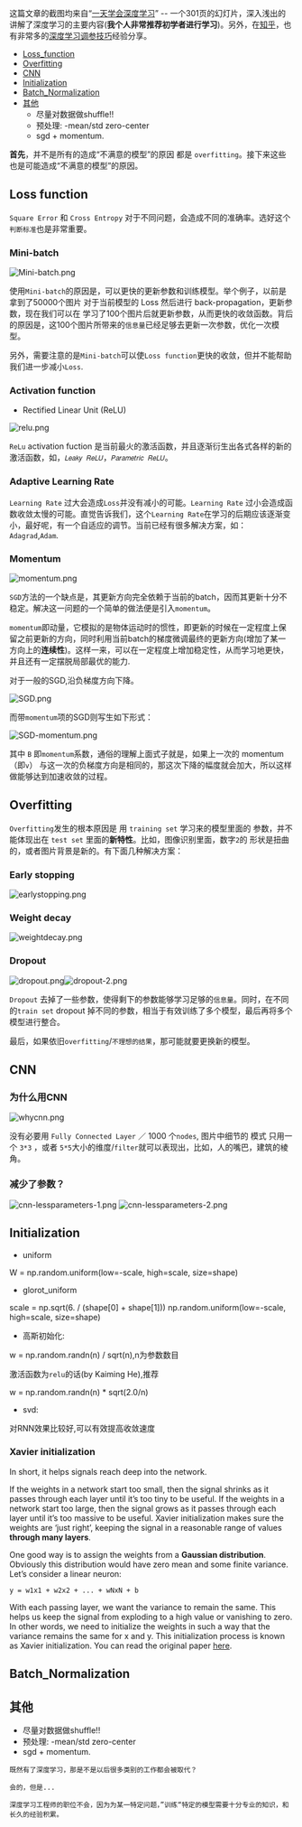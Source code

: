 这篇文章的截图均来自“[一天学会深度学习](https://www.slideshare.net/tw_dsconf/ss-62245351)” -- 一个301页的幻灯片，深入浅出的讲解了深度学习的主要内容(**我个人非常推荐初学者进行学习**)。另外，在[知乎](https://www.zhihu.com)，也有非常多的[深度学习调参技巧](https://www.zhihu.com/question/25097993)经验分享。

* [Loss_function](#Loss_function)
* [Overfitting](#Overfitting)
* [CNN](#CNN)
* [Initialization](#Initialization)
* [Batch_Normalization](#Batch_Normalization)
* [其他](#其他)
	*  尽量对数据做shuffle!!
	* 预处理: -mean/std zero-center 
	* sgd + momentum.

**首先**，并不是所有的造成“不满意的模型”的原因 都是 `overfitting`。接下来这些也是可能造成“不满意的模型”的原因。

## Loss function
<span id='Loss_function'></span>

`Square Error` 和 `Cross Entropy` 对于不同问题，会造成不同的准确率。选好这个`判断标准`也是非常重要。

### Mini-batch

![Mini-batch.png](/downloads/Mini-batch.png)

使用`Mini-batch`的原因是，可以更快的更新参数和训练模型。举个例子，以前是拿到了50000个图片 对于当前模型的 Loss 然后进行 back-propagation，更新参数，现在我们可以在 学习了100个图片后就更新参数，从而更快的收敛函数。背后的原因是，这100个图片所带来的`信息量`已经足够去更新一次参数，优化一次模型。

另外，需要注意的是`Mini-batch`可以使`Loss function`更快的收敛，但并不能帮助我们进一步减小`Loss`.

### Activation function

* Rectified Linear Unit (ReLU)

![relu.png](/downloads/relu.png)

`ReLu` activation fuction 是当前最火的激活函数，并且逐渐衍生出各式各样的新的激活函数，如，`𝐿𝑒𝑎𝑘𝑦 𝑅𝑒𝐿𝑈`，`𝑃𝑎𝑟𝑎𝑚𝑒𝑡𝑟𝑖𝑐 𝑅𝑒𝐿𝑈`。


###  Adaptive Learning Rate

`Learning Rate` 过大会造成`Loss`并没有减小的可能。`Learning Rate` 过小会造成函数收敛太慢的可能。直觉告诉我们，这个`Learning Rate`在学习的后期应该逐渐变小，最好呢，有一个自适应的调节。当前已经有很多解决方案，如：`Adagrad`,`Adam`.

### Momentum

![momentum.png](/downloads/momentum.png)

`SGD`方法的一个缺点是，其更新方向完全依赖于当前的batch，因而其更新十分不稳定。解决这一问题的一个简单的做法便是引入`momentum`。

`momentum`即动量，它模拟的是物体运动时的惯性，即更新的时候在一定程度上保留之前更新的方向，同时利用当前batch的梯度微调最终的更新方向(增加了某一方向上的**连续性**)。这样一来，可以在一定程度上增加稳定性，从而学习地更快，并且还有一定摆脱局部最优的能力.

对于一般的SGD,沿负梯度方向下降。

![SGD.png](/downloads/SGD.png)

而带`momentum`项的SGD则写生如下形式：

![SGD-momentum.png](/downloads/SGD-momentum.png)

其中 `B` 即`momentum`系数，通俗的理解上面式子就是，如果上一次的 momentum（即`v`） 与这一次的负梯度方向是相同的，那这次下降的幅度就会加大，所以这样做能够达到加速收敛的过程。

## Overfitting
<span id='Overfitting'></span>
`Overfitting`发生的根本原因是 用 `training set` 学习来的模型里面的 参数，并不能体现出在 `test set` 里面的**新特性**。比如，图像识别里面，数字`2`的 形状是扭曲的，或者图片背景是新的。有下面几种解决方案：

### Early stopping
![earlystopping.png](/downloads/earlystopping.png)


### Weight decay
![weightdecay.png](/downloads/weightdecay.png)

### Dropout
![dropout.png](/downloads/dropout.png)![dropout-2.png](/downloads/dropout-2.png)

`Dropout` 去掉了一些参数，使得剩下的参数能够学习足够的`信息量`。同时，在不同的`train set` dropout 掉不同的参数，相当于有效训练了多个模型，最后再将多个模型进行整合。


最后，如果依旧`overfitting`/`不理想的结果`，那可能就要更换新的模型。

## CNN
<span id='CNN'></span>

### 为什么用CNN
![whycnn.png](/downloads/whycnn.png)

没有必要用 `Fully Connected Layer` ／ 1000 个`nodes`, 图片中细节的 模式 只用一个 `3*3` ，或者 `5*5`大小的维度/`filter`就可以表现出，比如，人的嘴巴，建筑的棱角。

### 减少了参数？
![cnn-lessparameters-1.png](/downloads/cnn-lessparameters-1.png) ![cnn-lessparameters-2.png](/downloads/cnn-lessparameters-2.png)


## Initialization
<span id='Initialization'></span>

* uniform

W = np.random.uniform(low=-scale, high=scale, size=shape)

* glorot_uniform

scale = np.sqrt(6. / (shape[0] + shape[1]))
np.random.uniform(low=-scale, high=scale, size=shape)

* 高斯初始化:

w = np.random.randn(n) / sqrt(n),n为参数数目

激活函数为`relu`的话(by Kaiming He),推荐

w = np.random.randn(n) * sqrt(2.0/n)

*  svd:

对RNN效果比较好,可以有效提高收敛速度

### Xavier initialization

In short, it helps signals reach deep into the network.

If the weights in a network start too small, then the signal shrinks as it passes through each layer until it’s too tiny to be useful.
If the weights in a network start too large, then the signal grows as it passes through each layer until it’s too massive to be useful.
Xavier initialization makes sure the weights are ‘just right’, keeping the signal in a reasonable range of values **through many layers**.

One good way is to assign the weights from a **Gaussian distribution**. Obviously this distribution would have zero mean and some finite variance. Let’s consider a linear neuron:

```
y = w1x1 + w2x2 + ... + wNxN + b
```

With each passing layer, we want the variance to remain the same. This helps us keep the signal from exploding to a high value or vanishing to zero. In other words, we need to initialize the weights in such a way that the variance remains the same for x and y. This initialization process is known as Xavier initialization. You can read the original paper [here](http://jmlr.org/proceedings/papers/v9/glorot10a/glorot10a.pdf).


## Batch_Normalization
<span id='Batch_Normalization'></span>



## 其他
<span id='其他'></span>

* 尽量对数据做shuffle!!
* 预处理: -mean/std zero-center
* sgd + momentum.

```
既然有了深度学习，那是不是以后很多类别的工作都会被取代？

会的，但是...

深度学习工程师的职位不会，因为为某一特定问题，”训练“特定的模型需要十分专业的知识，和长久的经验积累。
```
